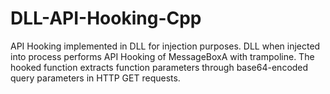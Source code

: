 # DLL-API-Hooking-Cpp
API Hooking implemented in DLL for injection purposes.
DLL when injected into process performs API Hooking of MessageBoxA with trampoline.
The hooked function extracts function parameters through base64-encoded query parameters in HTTP GET requests.

